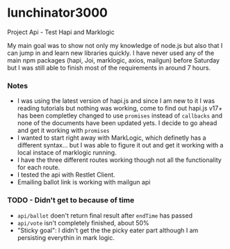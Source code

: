 # lunchinator3000
Project Api - Test Hapi and Marklogic

My main goal was to show not only my knowledge of node.js but also that I can jump in and learn new libraries quickly. I have never used any of the main npm packages (hapi, Joi, marklogic, axios, mailgun) before Saturday but I was still able to finish most of the requirements in around 7 hours.

### Notes
* I was using the latest version of hapi.js and since I am new to it I was reading tutorials but nothing was working, come to find out hapi.js v17+ has been completley changed to use `promises` instead of `callbacks` and none of the documents have been updated yets. I decide to go ahead and get it working with `promises`
* I wanted to start right away with MarkLogic, which definetly has a different syntax... but I was able to figure it out and get it working with a local instace of marklogic running.
* I have the three different routes working though not all the functionality for each route.
* I tested the api with Restlet Client. 
* Emailing ballot link is working with mailgun api
### TODO - Didn't get to because of time
* `api/ballot` doen't return final result after `endTime` has passed
* `api/vote` isn't completely finished, about 50%
* "Sticky goal": I didn't get the the picky eater part although I am persisting everythin in mark logic.

